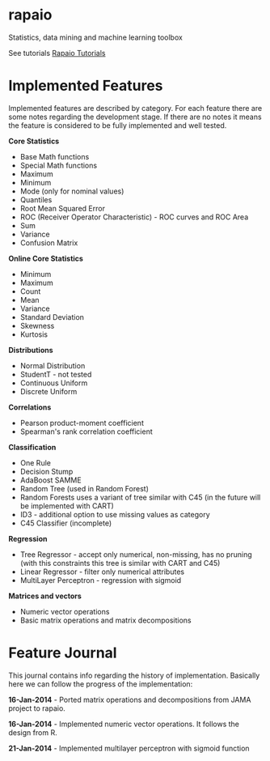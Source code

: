 rapaio
======

Statistics, data mining and machine learning toolbox

See tutorials [Rapaio Tutorials](http://padreati.github.io/rapaio/)

Implemented Features
====================

Implemented features are described by category. For each feature there are some
notes regarding the development stage. If there are no notes it means the feature
is considered to be fully implemented and well tested.

**Core Statistics**
* Base Math functions
* Special Math functions
* Maximum
* Minimum
* Mode (only for nominal values)
* Quantiles
* Root Mean Squared Error
* ROC (Receiver Operator Characteristic) - ROC curves and ROC Area
* Sum
* Variance
* Confusion Matrix

**Online Core Statistics**
* Minimum
* Maximum
* Count
* Mean
* Variance
* Standard Deviation
* Skewness
* Kurtosis

**Distributions**
* Normal Distribution
* StudentT - not tested
* Continuous Uniform
* Discrete Uniform

**Correlations**
* Pearson product-moment coefficient
* Spearman's rank correlation coefficient

**Classification**
* One Rule
* Decision Stump
* AdaBoost SAMME
* Random Tree (used in Random Forest)
* Random Forests uses a variant of tree similar with C45 (in the future will be implemented with CART)
* ID3 - additional option to use missing values as category
* C45 Classifier (incomplete)

**Regression**

* Tree Regressor - accept only numerical, non-missing, has no pruning (with this constraints
this tree is similar with CART and C45)
* Linear Regressor - filter only numerical attributes
* MultiLayer Perceptron - regression with sigmoid

**Matrices and vectors**
* Numeric vector operations
* Basic matrix operations and matrix decompositions

Feature Journal
===============

This journal contains info regarding the history of implementation. Basically here we can follow
the progress of the implementation:

**16-Jan-2014** - Ported matrix operations and decompositions from JAMA project to rapaio.

**16-Jan-2014** - Implemented numeric vector operations. It follows the design from R.

**21-Jan-2014** - Implemented multilayer perceptron with sigmoid function
